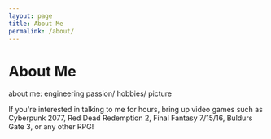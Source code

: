 ```yaml
---
layout: page
title: About Me
permalink: /about/
---
```

# About Me

about me: engineering passion/ hobbies/ picture

If you're interested in talking to me for hours, bring up video games such as Cyberpunk 2077, Red Dead Redemption 2, Final Fantasy 7/15/16, Buldurs Gate 3, or any other RPG! 
